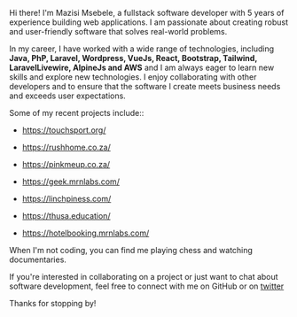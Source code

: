 Hi there! I'm Mazisi Msebele, a fullstack software developer with 5 years of experience building web applications. I am passionate about creating robust and user-friendly software that solves real-world problems.



In my career, I have worked with a wide range of technologies, including **Java, PhP, Laravel, Wordpress, VueJs, React, Bootstrap, Tailwind, LaravelLivewire, AlpineJs and AWS** and I am always eager to learn new skills and explore new technologies. I enjoy collaborating with other developers and  to ensure that the software I create meets business needs and exceeds user expectations.



Some of my recent projects include::

- https://touchsport.org/

- https://rushhome.co.za/
- https://pinkmeup.co.za/
- https://geek.mrnlabs.com/
- https://linchpiness.com/
- https://thusa.education/
- https://hotelbooking.mrnlabs.com/

When I'm not coding, you can find me playing chess and watching documentaries.

If you're interested in collaborating on a project or just want to chat about software development, feel free to connect with me on GitHub or on [twitter](https://twitter.com/msebele_msesh) 

Thanks for stopping by!
